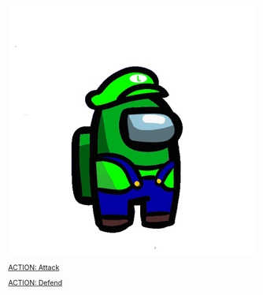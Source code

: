 ![sus](../../../img/why.png) 

[ACTION: Attack](../act2/attack2-2.md) 

[ACTION: Defend](../act2/guard2-2.md) 